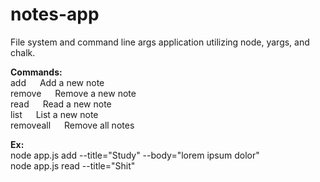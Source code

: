 # notes-app
File system and command line args application utilizing node, yargs, and chalk.
<br/>

<b>Commands:</b><br/>
add &emsp; Add a new note<br/>
remove &emsp; Remove a new note<br/>
read &emsp; Read a new note<br/>
list &emsp; List a new note<br/>
removeall &emsp; Remove all notes<br/>

<b>Ex:</b> <br/>
node app.js add --title="Study" --body="lorem ipsum dolor" <br/>
node app.js read --title="Shit"
